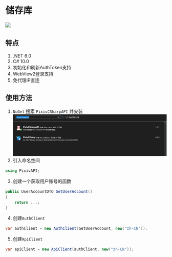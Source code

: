 # 储存库

[![](https://github-readme-stats.vercel.app/api/pin/?username=git-xiaocao&repo=pixiv-csharp-api&theme=omni)](https://github.com/git-xiaocao/https://github.com/git-xiaocao/pixiv-csharp-api)


## 特点

1. .NET 6.0
2. C# 10.0
3. 初始化和刷新AuthToken支持
4. WebView2登录支持
5. 免代理IP直连

## 使用方法

1. `NuGet` 搜索 `PixivCSharpAPI` 并安装  
![](csharp-resources/setp1.png)
2. 引入命名空间
```csharp
using PixivAPI;
```
3. 创建一个获取用户账号的函数  
```csharp
public UserAccountDTO GetUserAccount()
{
    return ...;
}
```
4. 创建`AuthClient`  
```csharp
var authClient = new AuthClient(GetUserAccount, new("zh-CN"));
```
5. 创建`ApiClient`  
```csharp
var apiClient = new ApiClient(authClient, new("zh-CN"));
```

